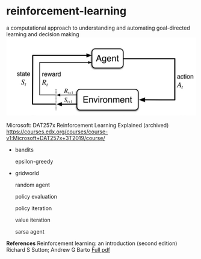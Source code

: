 # reinforcement-learning
a computational approach to understanding and automating goal-directed learning and decision making
![error](https://github.com/holmen1/reinforcement-learning/blob/master/RL.JPG)

Microsoft: DAT257x Reinforcement Learning Explained (archived)
https://courses.edx.org/courses/course-v1:Microsoft+DAT257x+3T2019/course/



* bandits

    epsilon-greedy

* gridworld

    random agent

    policy evaluation

    policy iteration

    value iteration

    sarsa agent


**References**
Reinforcement learning: an introduction (second edition)
Richard S Sutton; Andrew G Barto
[Full pdf](http://incompleteideas.net/book/RLbook2020.pdf)
